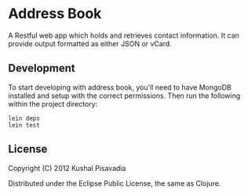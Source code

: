 # Address Book

A Restful web app which holds and retrieves contact information. It
can provide output formatted as either JSON or vCard.

## Development

To start developing with address book, you'll need to have MongoDB
installed and setup with the correct permissions. Then run the
following within the project directory:

    lein deps
    lein test

## License

Copyright (C) 2012 Kushal Pisavadia

Distributed under the Eclipse Public License, the same as Clojure.
